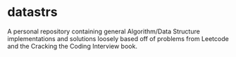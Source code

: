 # datastrs
A personal repository containing general Algorithm/Data Structure implementations and solutions loosely based off of problems from Leetcode and the Cracking the Coding Interview book.
